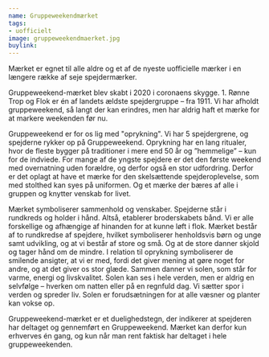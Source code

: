```yaml
---
name: Gruppeweekendmærket
tags:
- uofficielt
image: gruppeweekendmaerket.jpg
buylink: 
---
```

Mærket er egnet til alle aldre og et af de nyeste uofficielle mærker i en længere række af seje spejdermærker.

Gruppeweekend-mærket blev skabt i 2020 i coronaens skygge. 1. Rønne Trop og Flok er én af landets ældste spejdergruppe – fra 1911. Vi har afholdt gruppeweekend, så langt der kan erindres, men har aldrig haft et mærke for at markere weekenden før nu.

Gruppeweekend er for os lig med "oprykning". Vi har 5 spejdergrene, og spejderne rykker op på Gruppeweekend. Oprykning har en lang ritualer, hvor de fleste bygger på traditioner i mere end 50 år og ”hemmelige” – kun for de indviede. For mange af de yngste spejdere er det den første weekend med overnatning uden forældre, og derfor også en stor udfordring. Derfor er det oplagt at have et mærke for den skelsættende spejderoplevelse, som med stolthed kan syes på uniformen. Og et mærke der bæres af alle i gruppen og knytter venskab for livet.  

Mærket symboliserer sammenhold og venskaber. Spejderne står i rundkreds og holder i hånd. Altså, etablerer broderskabets bånd. Vi er alle forskellige og afhængige af hinanden for at kunne løft i flok. Mærket består af to rundkredse af spejdere, hvilket symboliserer henholdsvis børn og unge samt udvikling, og at vi består af store og små. Og at de store danner skjold og tager hånd om de mindre. I relation til oprykning symboliserer de smilende ansigter, at vi er med, fordi det giver mening at gøre noget for andre, og at det giver os stor glæde. Sammen danner vi solen, som står for varme, energi og livskvalitet. Solen kan ses i hele verden, men er aldrig en selvfølge – hverken om natten eller på en regnfuld dag. Vi sætter spor i verden og spreder liv. Solen er forudsætningen for at alle væsner og planter kan vokse op.

Gruppeweekend-mærket er et duelighedstegn, der indikerer at spejderen har deltaget og gennemført en Gruppeweekend. Mærket kan derfor kun erhverves én gang, og kun når man rent faktisk har deltaget i hele gruppeweekenden.